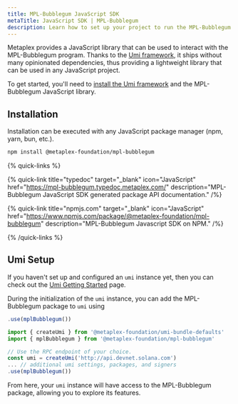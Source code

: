 ```yaml
---
title: MPL-Bubblegum JavaScript SDK
metaTitle: JavaScript SDK | MPL-Bubblegum
description: Learn how to set up your project to run the MPL-Bubblegum JavaScript SDK.
---
```


Metaplex provides a JavaScript library that can be used to interact with the MPL-Bubblegum program. Thanks to the [Umi framework](/umi), it ships without many opinionated dependencies, thus providing a lightweight library that can be used in any JavaScript project.

To get started, you'll need to [install the Umi framework](/umi/getting-started) and the MPL-Bubblegum JavaScript library.

## Installation

Installation can be executed with any JavaScript package manager (npm, yarn, bun, etc.).
```sh
npm install @metaplex-foundation/mpl-bubblegum
```

{% quick-links %}

{% quick-link title="typedoc" target="_blank" icon="JavaScript" href="https://mpl-bubblegum.typedoc.metaplex.com/" description="MPL-Bubblegum JavaScript SDK generated package API documentation." /%}

{% quick-link title="npmjs.com" target="_blank" icon="JavaScript" href="https://www.npmjs.com/package/@metaplex-foundation/mpl-bubblegum" description="MPL-Bubblegum Javascript SDK on NPM." /%}

{% /quick-links %}

## Umi Setup

If you haven't set up and configured an `umi` instance yet, then you can check out the [Umi Getting Started](/umi/getting-started) page.

During the initialization of the `umi` instance, you can add the MPL-Bubblegum package to `umi` using

```js
.use(mplBubblegum())
```

```ts
import { createUmi } from '@metaplex-foundation/umi-bundle-defaults'
import { mplBubblegum } from '@metaplex-foundation/mpl-bubblegum'

// Use the RPC endpoint of your choice.
const umi = createUmi('http://api.devnet.solana.com')
... // additional umi settings, packages, and signers
.use(mplBubblegum())
```

From here, your `umi` instance will have access to the MPL-Bubblegum package, allowing you to explore its features.
